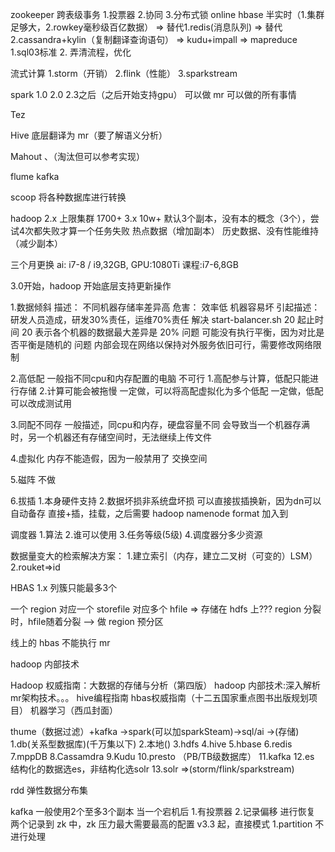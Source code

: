 zookeeper 跨表级事务
	1.投票器
	2.协同
	3.分布式锁
online hbase 半实时（1.集群足够大，2.rowkey毫秒级百亿数据）
	=> 替代1.redis(消息队列) 
	=> 替代2.cassandra+kylin（复制翻译查询语句）
	=> kudu+impall 
	=> 
mapreduce	1.sql03标准
		2.
		弄清流程，优化

流式计算		1.storm（开销）
		2.flink（性能）
		3.sparkstream

spark		1.0 2.0 2.3之后（之后开始支持gpu）
		可以做 mr 可以做的所有事情

Tez		

Hive		底层翻译为 mr（要了解语义分析）

Mahout		、（淘汰但可以参考实现）

flume		kafka

scoop		将各种数据库进行转换

hadoop		2.x 上限集群 1700+
		3.x 10w+
		默认3个副本，没有本的概念（3个），尝试4次都失败才算一个任务失败
			热点数据（增加副本）
			历史数据、没有性能维持（减少副本）

三个月更换
ai: i7-8 / i9,32GB, GPU:1080Ti
课程:i7-6,8GB

3.0开始，hadoop 开始底层支持更新操作

1.数据倾斜	描述：	不同机器存储率差异高
		危害：	效率低
			机器容易坏
		引起描述：研发人员造成，研发30%责任，运维70%责任
		解决	start-balancer.sh 20 起止时间
			20 表示各个机器的数据最大差异是 20%
			问题	可能没有执行平衡，因为对比是否平衡是随机的
			问题	内部会现在网络以保持对外服务依旧可行，需要修改网络限制

2.高低配		一般指不同cpu和内存配置的电脑
		不可行
		1.高配参与计算，低配只能进行存储
		2.计算可能会被拖慢
		一定做，可以将高配虚拟化为多个低配
		一定做，低配可以改成测试用

3.同配不同存	一般描述，同cpu和内存，硬盘容量不同
		会导致当一个机器存满时，另一个机器还有存储空间时，无法继续上传文件

4.虚拟化		内存不能造假，因为一般禁用了 交换空间

5.磁阵		不做

6.拔插		1.本身硬件支持
		2.数据坏损非系统盘坏损
		可以直接拔插换新，因为dn可以自动备存
		直接+插，挂载，之后需要 hadoop namenode format 加入到

调度器
	1.算法
	2.谁可以使用
	3.任务等级(5级)
	4.调度器分多少资源

数据量变大的检索解决方案：	1.建立索引（内存，建立二叉树（可变的）LSM）
			2.rouket=>id

HBAS	1.x 列簇只能最多3个

一个 region 对应一个 storefile 对应多个  hfile => 存储在 hdfs 上???
region 分裂时，hfile随着分裂 --> 做 region 预分区

线上的 hbas 不能执行 mr

hadoop 内部技术

Hadoop 权威指南：大数据的存储与分析（第四版）
hadoop 内部技术:深入解析mr架构技术。。。
hive编程指南
hbas权威指南（十二五国家重点图书出版规划项目）
机器学习（西瓜封面）

thume（数据过滤）+kafka
		->spark(可以加sparkSteam)->sql/ai
		->(存储)	1.db(关系型数据库)(千万集以下)
			2.本地()
			3.hdfs
			4.hive
			5.hbase
			6.redis
			7.mppDB
			8.Cassamdra
			9.Kudu
			10.presto （PB/TB级数据库）
			11.kafka
			12.es	结构化的数据选es，非结构化选solr
			13.solr	
=>(storm/flink/sparkstream)

rdd 弹性数据分布集	

kafka	一般使用2个至多3个副本
	当一个宕机后 1.有投票器 2.记录偏移 进行恢复
		两个记录到 zk 中，zk 压力最大需要最高的配置
	v3.3 起，直接模式	1.partition 不进行处理
